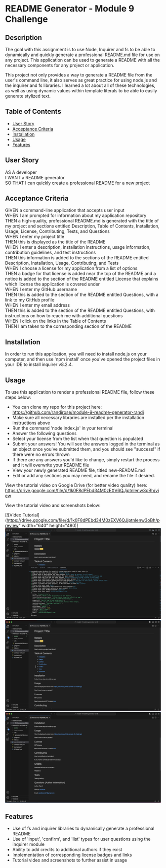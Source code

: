 # README Generator - Module 9 Challenge

## Description

The goal with this assignment is to use Node, Inquirer and fs to be able to dynamically and quickly generate a professional README.md file for use on any project. This application can be used to generate a README with all the necessary components for any project or application.  
  
This project not only provides a way to generate a README file from the user's command line, it also serves as great practice for using node.js and the inquirer and fs libraries. I learned a lot about all of these technologies, as well as using dynamic values within template literals to be able to easily generate stylized text.

## Table of Contents 

- [User Story](#user-story)
- [Acceptance Criteria](#acceptance-criteria)
- [Installation](#installation)
- [Usage](#usage)
- [Features](#features)

## User Story

AS A developer  
I WANT a README generator  
SO THAT I can quickly create a professional README for a new project  

## Acceptance Criteria

GIVEN a command-line application that accepts user input  
WHEN I am prompted for information about my application repository  
THEN a high-quality, professional README.md is generated with the title of my project and sections entitled Description, Table of Contents, Installation, Usage, License, Contributing, Tests, and Questions  
WHEN I enter my project title  
THEN this is displayed as the title of the README  
WHEN I enter a description, installation instructions, usage information, contribution guidelines, and test instructions  
THEN this information is added to the sections of the README entitled Description, Installation, Usage, Contributing, and Tests  
WHEN I choose a license for my application from a list of options  
THEN a badge for that license is added near the top of the README and a notice is added to the section of the README entitled License that explains which license the application is covered under  
WHEN I enter my GitHub username  
THEN this is added to the section of the README entitled Questions, with a link to my GitHub profile  
WHEN I enter my email address  
THEN this is added to the section of the README entitled Questions, with instructions on how to reach me with additional questions  
WHEN I click on the links in the Table of Contents  
THEN I am taken to the corresponding section of the README  

## Installation

In order to run this application, you will need to install node.js on your computer, and then use 'npm install' once you've opened the project files in your IDE to install inquirer v8.2.4.

## Usage

To use this application to render a professional README file, follow these steps below:  
  
- You can clone my repo for this project here: https://github.com/randirose/module-9-readme-generator-randi  
- Make sure all necessary libraries are installed per the installation instructions above  
- Run the command 'node index.js' in your terminal  
- Answer the following questions  
- Select your license from the list when that question is populated  
- Submit your answers! You will see the answers logged in the terminal as an object once you've submitted them, and you should see "success!" if there were no errors thrown  
- If there are any answers you'd like to change, simply restart the process and it will overwrite your README file  
- View your newly generated README file, titled new-README.md  
- Edit or add any sections you may need, and rename the file if desired.

View the tutorial video on Google Drive (for better video quality) here: https://drive.google.com/file/d/1k0F8dPEbd34M0zEXV6QJjptnlenw3oBh/view  

View the tutorial video and screenshots below:  

[![Video Tutorial](https://drive.google.com/file/d/1k0F8dPEbd34M0zEXV6QJjptnlenw3oBh/preview" width="640" height="480)]
![Screenshot - Command Line: Inquirer Questions and Answers Object](assets/screengrab-questions.answers-object.png)
![Screenshot - Generated README (1)](assets/screengrab-generatedREADME1.png)
![Screenshot - Generated README (2)](assets/screengrab-generatedREADME2.png)


## Features

- Use of fs and inquirer libraries to dynamically generate a professional README  
- Use of 'input', 'confirm', and 'list' types for user questions using the inquirer module  
- Ability to add credits to additional authors if they exist  
- Implementation of corresponding license badges and links  
- Tutorial video and screenshots to further assist in usage
